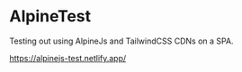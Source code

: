 # AlpineTest

Testing out using AlpineJs and TailwindCSS CDNs on a SPA.

https://alpinejs-test.netlify.app/
